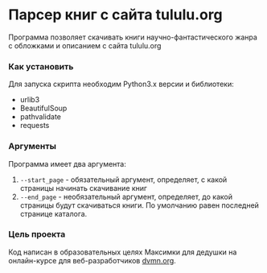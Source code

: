 # Парсер книг с сайта tululu.org

Программа позволяет скачивать книги научно-фантастического
жанра с обложками и описанием с сайта tululu.org

### Как установить

Для запуска скрипта необходим Python3.х версии 
и библиотеки:
* urlib3
* BeautifulSoup
* pathvalidate 
* requests

### Аргументы

Программа имеет два аргумента:
1. `--start_page` - обязательный аргумент, определяет, с какой страницы начинать скачивание книг
2. `--end_page` - необязательный аргумент, определяет, до какой страницы будут скачиваться книги. По умолчанию равен последней странице каталога.


### Цель проекта

Код написан в образовательных целях Максимки для дедушки на онлайн-курсе для веб-разработчиков [dvmn.org](https://dvmn.org/).